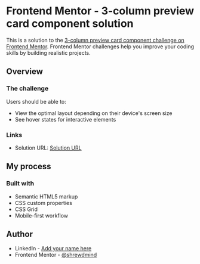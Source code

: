 # Frontend Mentor - 3-column preview card component solution

This is a solution to the [3-column preview card component challenge on Frontend Mentor](https://www.frontendmentor.io/challenges/3column-preview-card-component-pH92eAR2-). Frontend Mentor challenges help you improve your coding skills by building realistic projects. 

## Overview

### The challenge

Users should be able to:

- View the optimal layout depending on their device's screen size
- See hover states for interactive elements

### Links

- Solution URL: [Solution URL](https://shrewdmind.github.io/Card-Components/)

## My process

### Built with

- Semantic HTML5 markup
- CSS custom properties
- CSS Grid
- Mobile-first workflow

## Author

- LinkedIn - [Add your name here](https://www.linkedin.com/in/john-trickz-784304214/)
- Frontend Mentor - [@shrewdmind](https://www.frontendmentor.io/profile/shrewdmind)

